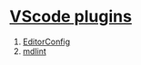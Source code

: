 # [VScode plugins](https://marketplace.visualstudio.com/)  

1. [EditorConfig](https://marketplace.visualstudio.com/items?itemName=EditorConfig.EditorConfig)  
2. [mdlint](https://marketplace.visualstudio.com/items?itemName=ZhixiangZhang.mdlint#review-details)  

